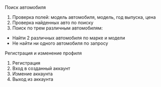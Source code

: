 Поиск автомобиля
1. Проверка полей: модель автомобиля, модель, год выпуска, цена
2. Проверка найденных авто по поиску
3. Поиск по трем различным автомобилям: 
  - Найти 2 различных автомобиля по марке и модели
  - Не найти ни одного автомобиля по запросу
  
 Регистрация и изменение профиля
 1. Регистрация
 2. Вход в созданный аккаунт
 3. Измение аккаунта
 4. Выход из аккаунта
 
 